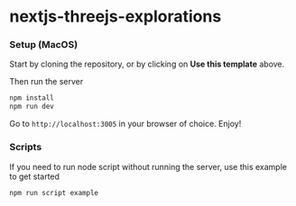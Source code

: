 # nextjs-threejs-explorations

### Setup (MacOS)

Start by cloning the repository, or by clicking on **Use this template** above.

Then run the server

```sh
npm install
npm run dev
```

Go to `http://localhost:3005` in your browser of choice. Enjoy!

### Scripts

If you need to run node script without running the server, use this example to get started

```sh
npm run script example
```
